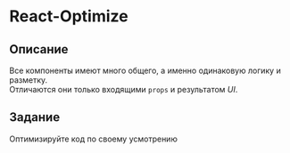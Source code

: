 # React-Optimize

## Описание
 Все компоненты имеют много общего, а именно одинаковую логику и разметку.    
 Отличаются они только входящими `props` и результатом *UI*.     

## Задание
 Оптимизируйте код по своему усмотрению
